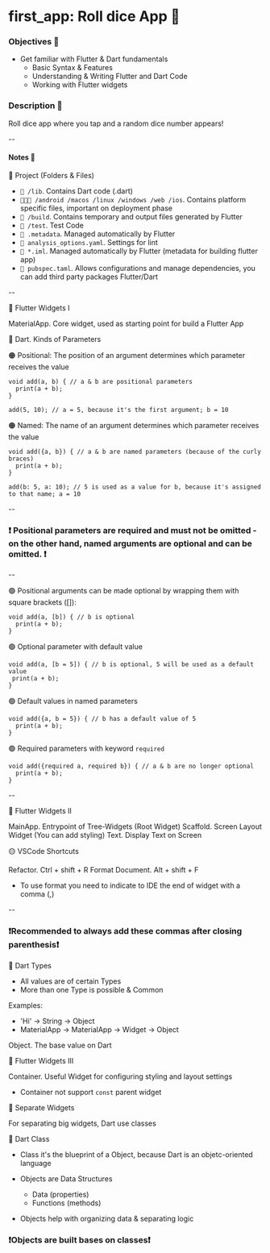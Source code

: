 <h1>first_app: Roll dice App 🎲</h1>

<h3> Objectives 🌟 </h3>

- Get familiar with Flutter & Dart fundamentals
    * Basic Syntax & Features
    * Understanding & Writing Flutter and Dart Code
    * Working with Flutter widgets

<h3> Description 📄 </h3>

Roll dice app where you tap and a random dice number appears!

--

<h4> Notes 📝 </h4>

🔵 Project (Folders & Files)

* `📂 /lib`. Contains Dart code (.dart)
* `📂📂📂 /android /macos /linux /windows /web /ios`. Contains platform specific files, important on deployment phase
* `📂 /build`. Contains temporary and output files generated by Flutter
* `📂 /test`. Test Code
* `📄 .metadata`. Managed automatically by Flutter
* `📄 analysis_options.yaml`. Settings for lint
* `📄 *.iml`. Managed automatically by Flutter (metadata for building flutter app)
* `📄 pubspec.taml`. Allows configurations and manage dependencies, you can add third party packages Flutter/Dart 

--

🔵 Flutter Widgets I

MaterialApp. Core widget, used as starting point for build a Flutter App

🔵 Dart. Kinds of Parameters

🟠 Positional: The position of an argument determines which parameter receives the value
```
void add(a, b) { // a & b are positional parameters
  print(a + b);
}
 
add(5, 10); // a = 5, because it's the first argument; b = 10
```

🟠 Named: The name of an argument determines which parameter receives the value
```
void add({a, b}) { // a & b are named parameters (because of the curly braces)
  print(a + b); 
}  
 
add(b: 5, a: 10); // 5 is used as a value for b, because it's assigned to that name; a = 10
```

--
<h3>❗ Positional parameters are required and must not be omitted - on the other hand, named arguments are optional and can be omitted. ❗</h3>
--

🟢 Positional arguments can be made optional by wrapping them with square brackets ([]):
```
void add(a, [b]) { // b is optional
  print(a + b);
}
```
🟢 Optional parameter with default value
 ```
void add(a, [b = 5]) { // b is optional, 5 will be used as a default value
  print(a + b);
}
 ```

🟢 Default values in named parameters
```
void add({a, b = 5}) { // b has a default value of 5
  print(a + b); 
}  
```

🟢 Required parameters with keyword `required`
```
void add({required a, required b}) { // a & b are no longer optional
  print(a + b); 
}  
```

--

🔵 Flutter Widgets II

MainApp. Entrypoint of Tree-Widgets (Root Widget)
Scaffold. Screen Layout Widget (You can add styling)
Text. Display Text on Screen

🟡 VSCode Shortcuts

Refactor. Ctrl + shift + R
Format Document. Alt + shift + F
  * To use format you need to indicate to IDE the end of widget with a comma (,)

--

<h3>❗Recommended to always add these commas after closing parenthesis❗</h3>

🔵 Dart Types

* All values are of certain Types
* More than one Type is possible & Common

Examples:
- 'Hi' -> String -> Object
- MaterialApp -> MaterialApp -> Widget -> Object

Object. The base value on Dart

🔵 Flutter Widgets III

Container. Useful Widget for configuring styling and layout settings
  * Container not support `const` parent widget 

🔵 Separate Widgets

For separating big widgets, Dart use classes 

🔵 Dart Class

* Class it's the blueprint of a Object, because Dart is an objetc-oriented language
* Objects are Data Structures
  * Data (properties)
  * Functions (methods)

* Objects help with organizing data & separating logic

<h3>❗Objects are built bases on classes❗</h3>